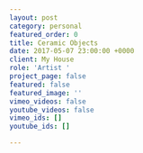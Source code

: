 ```yaml
---
layout: post
category: personal
featured_order: 0
title: Ceramic Objects
date: 2017-05-07 23:00:00 +0000
client: My House
role: 'Artist '
project_page: false
featured: false
featured_image: ''
vimeo_videos: false
youtube_videos: false
vimeo_ids: []
youtube_ids: []

---
```

